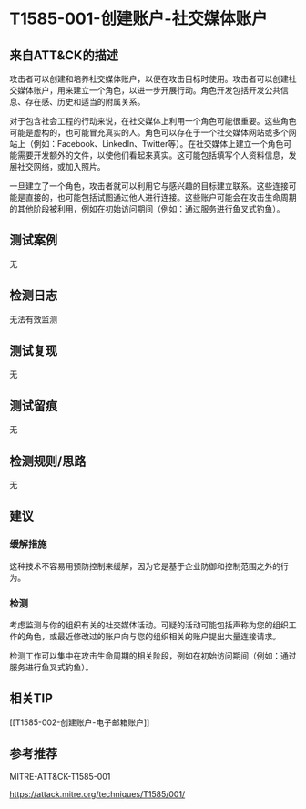 # T1585-001-创建账户-社交媒体账户

## 来自ATT&CK的描述

攻击者可以创建和培养社交媒体账户，以便在攻击目标时使用。攻击者可以创建社交媒体账户，用来建立一个角色，以进一步开展行动。角色开发包括开发公共信息、存在感、历史和适当的附属关系。

对于包含社会工程的行动来说，在社交媒体上利用一个角色可能很重要。这些角色可能是虚构的，也可能冒充真实的人。角色可以存在于一个社交媒体网站或多个网站上（例如：Facebook、LinkedIn、Twitter等）。在社交媒体上建立一个角色可能需要开发额外的文件，以使他们看起来真实。这可能包括填写个人资料信息，发展社交网络，或加入照片。

一旦建立了一个角色，攻击者就可以利用它与感兴趣的目标建立联系。这些连接可能是直接的，也可能包括试图通过他人进行连接。这些账户可能会在攻击生命周期的其他阶段被利用，例如在初始访问期间（例如：通过服务进行鱼叉式钓鱼）。

## 测试案例

无

## 检测日志

无法有效监测

## 测试复现

无

## 测试留痕

无

## 检测规则/思路

无

## 建议

### 缓解措施

这种技术不容易用预防控制来缓解，因为它是基于企业防御和控制范围之外的行为。

### 检测

考虑监测与你的组织有关的社交媒体活动。可疑的活动可能包括声称为您的组织工作的角色，或最近修改过的账户向与您的组织相关的账户提出大量连接请求。

检测工作可以集中在攻击生命周期的相关阶段，例如在初始访问期间（例如：通过服务进行鱼叉式钓鱼）。

## 相关TIP

[[T1585-002-创建账户-电子邮箱账户]]

## 参考推荐

MITRE-ATT&CK-T1585-001

<https://attack.mitre.org/techniques/T1585/001/>
